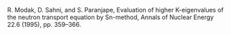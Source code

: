 R. Modak, D. Sahni, and S. Paranjape, Evaluation of higher K-eigenvalues of the neutron transport equation by Sn-method, Annals of Nuclear Energy 22.6 (1995), pp. 359–366.
